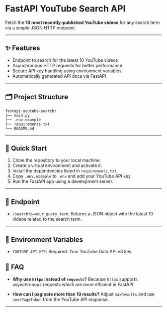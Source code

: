 # FastAPI YouTube Search API

Fetch the **10 most recently‑published YouTube videos** for any search term via a simple JSON HTTP endpoint.

---

## ✨ Features

* Endpoint to search for the latest 10 YouTube videos
* Asynchronous HTTP requests for better performance
* Secure API key handling using environment variables
* Automatically generated API docs via FastAPI

---

## 🗂️ Project Structure

```
fastapi-youtube-search/
├── main.py
├── .env.example
├── requirements.txt
└── README.md
```

---

## 🚀 Quick Start

1. Clone the repository to your local machine.
2. Create a virtual environment and activate it.
3. Install the dependencies listed in `requirements.txt`.
4. Copy `.env.example` to `.env` and add your YouTube API key.
5. Run the FastAPI app using a development server.

---

## 🔌 Endpoint

* `/search?q=your_query_term`: Returns a JSON object with the latest 10 videos related to the search term.

---

## 🧩 Environment Variables

* `YOUTUBE_API_KEY`: Required. Your YouTube Data API v3 key.



## 🙋 FAQ

* **Why use `httpx` instead of `requests`?**
  Because `httpx` supports asynchronous requests which are more efficient in FastAPI.

* **How can I paginate more than 10 results?**
  Adjust `maxResults` and use `nextPageToken` from the YouTube API response.

---
